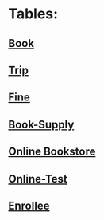 # Tables:

## [Book](https://github.com/ZabiyakaDaniil/SQL/tree/main/Stepik.org/SQL%20simulator/Book)

## [Trip](https://github.com/ZabiyakaDaniil/SQL/tree/main/Stepik.org/SQL%20simulator/Trip)

## [Fine](https://github.com/ZabiyakaDaniil/SQL/tree/main/Stepik.org/SQL%20simulator/Fine)

## [Book-Supply](https://github.com/ZabiyakaDaniil/SQL/tree/main/Stepik.org/SQL%20simulator/Book-Supply)

## [Online Bookstore](https://github.com/ZabiyakaDaniil/SQL/tree/main/Stepik.org/SQL%20simulator/Online%20Bookstore)

## [Online-Test](https://github.com/ZabiyakaDaniil/SQL/tree/main/Stepik.org/SQL%20simulator/Online-Test)

## [Enrollee](https://github.com/ZabiyakaDaniil/SQL/tree/main/Stepik.org/SQL%20simulator/Enrollee)

